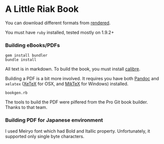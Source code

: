 # A Little Riak Book

You can download different formats from [rendered](https://github.com/coderoshi/little_riak_book/tree/master/rendered/).

You must have `ruby` installed, tested mostly on 1.9.2+

### Building eBooks/PDFs

```
gem install bundler
bundle install
```

All text is in markdown. To build the book, you must install [calibre](http://manual.calibre-ebook.com/cli/cli-index.html).

Building a PDF is a bit more involved. It requires you have both [Pandoc](http://johnmacfarlane.net/pandoc/) and `xelatex` ([XeTeX](http://scripts.sil.org/xetex) for OSX, and [MikTeX](http://miktex.org/) for Windows) installed.

```
bookgen.rb
```

The tools to build the PDF were pilfered from the Pro Git book builder. Thanks to that team.


### Building PDF for Japanese environment

I used Meiryo font which had Bold and Itallic property.  Unfortunately, it supported only single byte characters.

